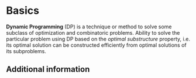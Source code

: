 # Basics

__Dynamic Programming__ (DP) is a technique or method to solve some subclass of optimization and сombinatoric 
problems. Ability to solve the particular problem using DP based on the _optimal substructure_ property, i.e. its optimal solution can be constructed efficiently from optimal solutions of its subproblems.

## Additional information